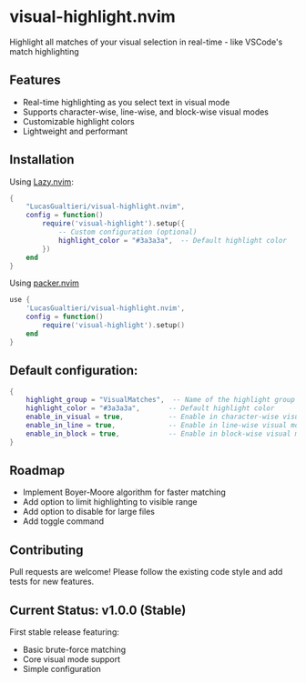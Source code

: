 # visual-highlight.nvim

<!-- ![Demo](https://media.giphy.com/media/your-demo-gif-here.gif) *(You should add a demo gif later)* -->

Highlight all matches of your visual selection in real-time - like VSCode's match highlighting

## Features

- Real-time highlighting as you select text in visual mode
- Supports character-wise, line-wise, and block-wise visual modes
- Customizable highlight colors
- Lightweight and performant

## Installation

Using [Lazy.nvim](https://github.com/folke/lazy.nvim):

```lua
{
    "LucasGualtieri/visual-highlight.nvim",
    config = function()
        require('visual-highlight').setup({
            -- Custom configuration (optional)
            highlight_color = "#3a3a3a",  -- Default highlight color
        })
    end
}
```

Using [packer.nvim](https://github.com/wbthomason/packer.nvim)

```lua
use {
    'LucasGualtieri/visual-highlight.nvim',
    config = function()
        require('visual-highlight').setup()
    end
}
```

## Default configuration:
```lua
{
    highlight_group = "VisualMatches",  -- Name of the highlight group
    highlight_color = "#3a3a3a",       -- Default highlight color
    enable_in_visual = true,           -- Enable in character-wise visual mode
    enable_in_line = true,             -- Enable in line-wise visual mode
    enable_in_block = true,            -- Enable in block-wise visual mode
}
```

## Roadmap
- Implement Boyer-Moore algorithm for faster matching
- Add option to limit highlighting to visible range
- Add option to disable for large files
- Add toggle command

## Contributing
Pull requests are welcome! Please follow the existing code style and add tests for new features.


## Current Status: v1.0.0 (Stable)

First stable release featuring:
- Basic brute-force matching
- Core visual mode support
- Simple configuration
